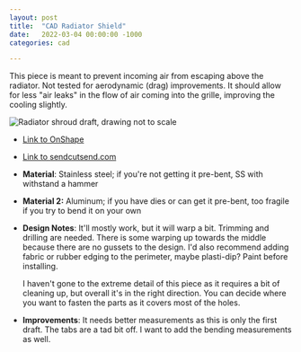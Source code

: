 ```yaml
---
layout: post
title:  "CAD Radiator Shield"
date:   2022-03-04 00:00:00 -1000
categories: cad

---
```

This piece is meant to prevent incoming air from escaping above the radiator. Not tested for aerodynamic (drag) improvements. It should allow for less "air leaks" in the flow of air coming into the grille, improving the cooling slightly.

![Radiator shroud draft, drawing not to scale](https://sudoyashi.github.io/Joshis-Garage/assets/img/cad_radiatorshroud.jpg)

- [Link to OnShape](https://cad.onshape.com/documents/682002d861facf527e377bb4/w/63eb79031a9097a44fba7f47/e/30b572027f0ff45235c5da2d) <br>
- [Link to sendcutsend.com](https://app.sendcutsend.com/)

- **Material**: Stainless steel; if you're not getting it pre-bent, SS with withstand a hammer

- **Material 2:** Aluminum; if you have dies or can get it pre-bent, too fragile if you try to bend it on your own

- **Design Notes**: It'll mostly work, but it will warp a bit. Trimming and drilling are needed. There is some warping up towards the middle because there are no gussets to the design. I'd also recommend adding fabric or rubber edging to the perimeter, maybe plasti-dip? Paint before installing.

    I haven't gone to the extreme detail of this piece as it requires a bit of cleaning up, but overall it's in the right direction. You can decide where you want to fasten the parts as it covers most of the holes.

- **Improvements**: It needs better measurements as this is only the first draft. The tabs are a tad bit off. I want to add the bending measurements as well.